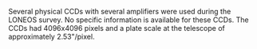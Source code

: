 Several physical CCDs with several amplifiers were used during the LONEOS survey. No specific information is available for these CCDs. The CCDs had 4096x4096 pixels and a plate scale at the telescope of approximately 2.53"/pixel.